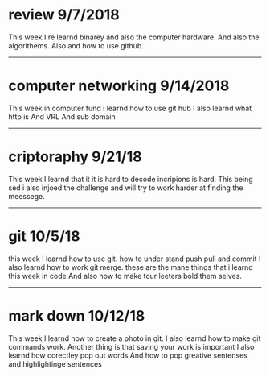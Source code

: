 # review 9/7/2018

This week I re learnd binarey and also the computer hardware.
And also the algorithems.
Also and how to use github.

---

# computer networking 9/14/2018

This week in computer fund i learnd how to use git hub
I also learnd what http is
And VRL
And sub domain 

---

# criptoraphy 9/21/18
This week I learnd that it it is hard to decode incripions is hard.
This being sed i also injoed the challenge and will try to work harder at finding the meessege.

---

# git 10/5/18
this week I learnd how to use git. 
how to under stand push pull and commit
I also learnd how to work git merge.
these are the mane things that i learnd this week in code
And also how to make tour leeters bold them selves.

---

# mark down 10/12/18
This week I learnd how to create a photo in git.
I also learnd how to make git commands work.
Another thing is that saving your work is important
I also learnd how corectley pop out words
And how to pop greative sentenses
and highlightinge sentences
